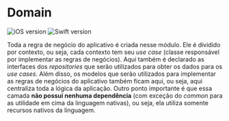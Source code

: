 # Domain
![iOS version](https://img.shields.io/badge/iOS-13\+-blue) ![Swift version](https://img.shields.io/badge/Swift-v5.5-orange)

Toda a regra de negócio do aplicativo é criada nesse módulo. Ele é dividido por contexto, ou seja, cada contexto tem seu _use case_ (classe responsável por implementar as regras de negócios). Aqui também é declarado as interfaces dos _repositories_ que serão utilizados para obter os dados para os _use cases_. Além disso, os modelos que serão utilizados para implementar as regras de negócios do aplicativo também ficam aqui, ou seja, aqui centraliza toda a lógica da aplicação. Outro ponto importante é que essa camada __não possui nenhuma dependência__ (com exceção do _common_ para as utilidade em cima da linguagem nativas), ou seja, ela utiliza somente recursos nativos da linguagem.
